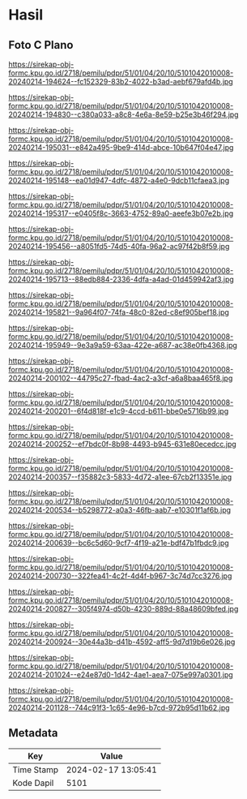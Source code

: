# Hasil

## Foto C Plano

https://sirekap-obj-formc.kpu.go.id/2718/pemilu/pdpr/51/01/04/20/10/5101042010008-20240214-194624--fc152329-83b2-4022-b3ad-aebf679afd4b.jpg

https://sirekap-obj-formc.kpu.go.id/2718/pemilu/pdpr/51/01/04/20/10/5101042010008-20240214-194830--c380a033-a8c8-4e6a-8e59-b25e3b46f294.jpg

https://sirekap-obj-formc.kpu.go.id/2718/pemilu/pdpr/51/01/04/20/10/5101042010008-20240214-195031--e842a495-9be9-414d-abce-10b647f04e47.jpg

https://sirekap-obj-formc.kpu.go.id/2718/pemilu/pdpr/51/01/04/20/10/5101042010008-20240214-195148--ea01d947-4dfc-4872-a4e0-9dcb11cfaea3.jpg

https://sirekap-obj-formc.kpu.go.id/2718/pemilu/pdpr/51/01/04/20/10/5101042010008-20240214-195317--e0405f8c-3663-4752-89a0-aeefe3b07e2b.jpg

https://sirekap-obj-formc.kpu.go.id/2718/pemilu/pdpr/51/01/04/20/10/5101042010008-20240214-195456--a8051fd5-74d5-40fa-96a2-ac97f42b8f59.jpg

https://sirekap-obj-formc.kpu.go.id/2718/pemilu/pdpr/51/01/04/20/10/5101042010008-20240214-195713--88edb884-2336-4dfa-a4ad-01d459942af3.jpg

https://sirekap-obj-formc.kpu.go.id/2718/pemilu/pdpr/51/01/04/20/10/5101042010008-20240214-195821--9a964f07-74fa-48c0-82ed-c8ef905bef18.jpg

https://sirekap-obj-formc.kpu.go.id/2718/pemilu/pdpr/51/01/04/20/10/5101042010008-20240214-195949--9e3a9a59-63aa-422e-a687-ac38e0fb4368.jpg

https://sirekap-obj-formc.kpu.go.id/2718/pemilu/pdpr/51/01/04/20/10/5101042010008-20240214-200102--44795c27-fbad-4ac2-a3cf-a6a8baa465f8.jpg

https://sirekap-obj-formc.kpu.go.id/2718/pemilu/pdpr/51/01/04/20/10/5101042010008-20240214-200201--6f4d818f-e1c9-4ccd-b611-bbe0e5716b99.jpg

https://sirekap-obj-formc.kpu.go.id/2718/pemilu/pdpr/51/01/04/20/10/5101042010008-20240214-200252--ef7bdc0f-8b98-4493-b945-631e80ecedcc.jpg

https://sirekap-obj-formc.kpu.go.id/2718/pemilu/pdpr/51/01/04/20/10/5101042010008-20240214-200357--f35882c3-5833-4d72-a1ee-67cb2f13351e.jpg

https://sirekap-obj-formc.kpu.go.id/2718/pemilu/pdpr/51/01/04/20/10/5101042010008-20240214-200534--b5298772-a0a3-46fb-aab7-e10301f1af6b.jpg

https://sirekap-obj-formc.kpu.go.id/2718/pemilu/pdpr/51/01/04/20/10/5101042010008-20240214-200639--bc6c5d60-9cf7-4f19-a21e-bdf47b1fbdc9.jpg

https://sirekap-obj-formc.kpu.go.id/2718/pemilu/pdpr/51/01/04/20/10/5101042010008-20240214-200730--322fea41-4c2f-4d4f-b967-3c74d7cc3276.jpg

https://sirekap-obj-formc.kpu.go.id/2718/pemilu/pdpr/51/01/04/20/10/5101042010008-20240214-200827--305f4974-d50b-4230-889d-88a48609bfed.jpg

https://sirekap-obj-formc.kpu.go.id/2718/pemilu/pdpr/51/01/04/20/10/5101042010008-20240214-200924--30e44a3b-d41b-4592-aff5-9d7d19b6e026.jpg

https://sirekap-obj-formc.kpu.go.id/2718/pemilu/pdpr/51/01/04/20/10/5101042010008-20240214-201024--e24e87d0-1d42-4ae1-aea7-075e997a0301.jpg

https://sirekap-obj-formc.kpu.go.id/2718/pemilu/pdpr/51/01/04/20/10/5101042010008-20240214-201128--744c91f3-1c65-4e96-b7cd-972b95d11b62.jpg


## Metadata

| Key        | Value               |
| ---------- | ------------------- |
| Time Stamp | 2024-02-17 13:05:41 |
| Kode Dapil | 5101                |




